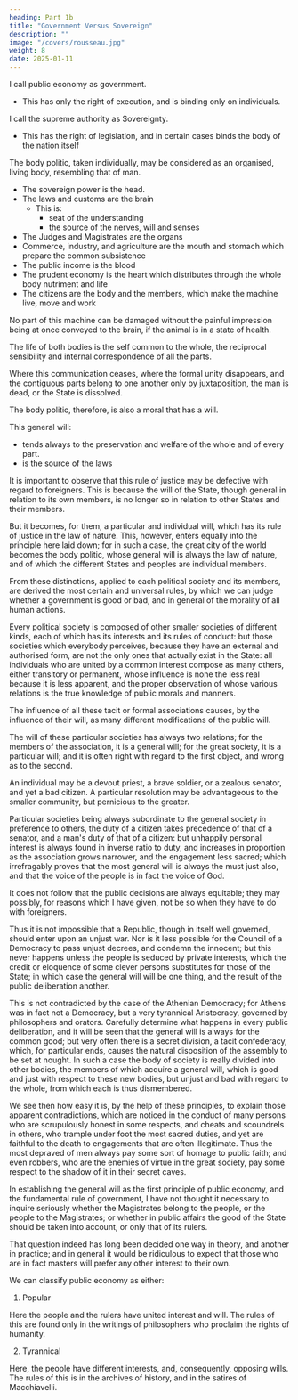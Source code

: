 ```yaml
---
heading: Part 1b
title: "Government Versus Sovereign"
description: ""
image: "/covers/rousseau.jpg"
weight: 8
date: 2025-01-11
---
```




I call public economy as government.
- This has only the right of execution, and is binding only on individuals.

I call the supreme authority as Sovereignty.
- This has the right of legislation, and in certain cases binds the body of the nation itself

The body politic, taken individually, may be considered as an organised, living body, resembling that of man.
- The sovereign power is the head.
- The laws and customs are the brain
  - This is:
    - seat of the understanding
    - the source of the nerves, will and senses
- The Judges and Magistrates are the organs
- Commerce, industry, and agriculture are the mouth and stomach which prepare the common subsistence
- The public income is the blood
- The prudent economy is the heart which distributes through the whole body nutriment and life
- The citizens are the body and the members, which make the machine live, move and work

No part of this machine can be damaged without the painful impression being at once conveyed to the brain, if the animal is in a state of health.

The life of both bodies is the self common to the whole, the reciprocal sensibility and internal correspondence of all the parts. 

Where this communication ceases, where the formal unity disappears, and the contiguous parts belong to one another only by juxtaposition, the man is dead, or the State is dissolved.

The body politic, therefore, is also a moral that has a will.

This general will:
- tends always to the preservation and welfare of the whole and of every part.
- is the source of the laws

<!-- , constitutes for all the members of the State, in their relations to one another and to it, the rule of what is just or unjust: a truth which shows, by the way, how idly some writers have treated as theft the subtlety prescribed to children at Sparta for obtaining their frugal repasts, as if everything ordained by the law were not lawful. -->

It is important to observe that this rule of justice may be defective with regard to foreigners. This is because the will of the State, though general in relation to its own members, is no longer so in relation to other States and their members.

But it becomes, for them, a particular and individual will, which has its rule of justice in the law of nature. This, however, enters equally into the principle here laid down; for in such a case, the great city of the world becomes the body politic, whose general will is always the law of nature, and of which the different States and peoples are individual members.

From these distinctions, applied to each political society and its members, are derived the most certain and universal rules, by which we can judge whether a government is good or bad, and in general of the morality of all human actions.

Every political society is composed of other smaller societies of different kinds, each of which has its interests and its rules of conduct: but those societies which everybody perceives, because they have an external and authorised form, are not the only ones that actually exist in the State: all individuals who are united by a common interest compose as many others, either transitory or permanent, whose influence is none the less real because it is less apparent, and the proper observation of whose various relations is the true knowledge of public morals and manners.

The influence of all these tacit or formal associations causes, by the influence of their will, as many different modifications of the public will. 

The will of these particular societies has always two relations; for the members of the association, it is a general will; for the great society, it is a particular will; and it is often right with regard to the first object, and wrong as to the second.

An individual may be a devout priest, a brave soldier, or a zealous senator, and yet a bad citizen. A particular resolution may be advantageous to the smaller community, but pernicious to the greater. 

Particular societies being always subordinate to the general society in preference to others, the duty of a citizen takes precedence of that of a senator, and a man's duty of that of a citizen: but unhappily personal interest is always found in inverse ratio to duty, and increases in proportion as the association grows narrower, and the engagement less sacred; which irrefragably proves that the most general will is always the must just also, and that the voice of the people is in fact the voice of God.

It does not follow that the public decisions are always equitable; they may possibly, for reasons which I have given, not be so when they have to do with foreigners. 

Thus it is not impossible that a Republic, though in itself well governed, should enter upon an unjust war. Nor is it less possible for the Council of a Democracy to pass unjust decrees, and condemn the innocent; but this never happens unless the people is seduced by private interests, which the credit or eloquence of some clever persons substitutes for those of the State; in which case the general will will be one thing, and the result of the public deliberation another. 

This is not contradicted by the case of the Athenian Democracy; for Athens was in fact not a Democracy, but a very tyrannical Aristocracy, governed by philosophers and orators. Carefully determine what happens in every public deliberation, and it will be seen that the general will is always for the common good; but very often there is a secret division, a tacit confederacy, which, for particular ends, causes the natural disposition of the assembly to be set at nought. In such a case the body of society is really divided into other bodies, the members of which acquire a general will, which is good and just with respect to these new bodies, but unjust and bad with regard to the whole, from which each is thus dismembered.

We see then how easy it is, by the help of these principles, to explain those apparent contradictions, which are noticed in the conduct of many persons who are scrupulously honest in some respects, and cheats and scoundrels in others, who trample under foot the most sacred duties, and yet are faithful to the death to engagements that are often illegitimate. Thus the most depraved of men always pay some sort of homage to public faith; and even robbers, who are the enemies of virtue in the great society, pay some respect to the shadow of it in their secret caves.

In establishing the general will as the first principle of public economy, and the fundamental rule of government, I have not thought it necessary to inquire seriously whether the Magistrates belong to the people, or the people to the Magistrates; or whether in public affairs the good of the State should be taken into account, or only that of its rulers. 

That question indeed has long been decided one way in theory, and another in practice; and in general it would be ridiculous to expect that those who are in fact masters will prefer any other interest to their own. 

We can classify public economy as either:

1. Popular

Here the people and the rulers have united interest and will. The rules of this are found only in the writings of philosophers who proclaim the rights of humanity.

2. Tyrannical

Here, the people have different interests, and, consequently, opposing wills. The rules of this is in the archives of history, and in the satires of Macchiavelli.
